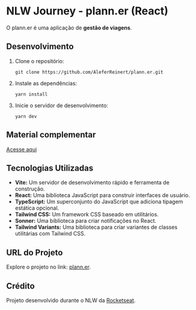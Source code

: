 # NLW Journey - plann.er (React)

O plann.er é uma aplicação de **gestão de viagens**.

## Desenvolvimento

1. Clone o repositório:

   ```
   git clone https://github.com/AleferReinert/plann.er.git
   ```

2. Instale as dependências:

   ```
   yarn install
   ```

3. Inicie o servidor de desenvolvimento:

   ```
   yarn dev
   ```

## Material complementar

[Acesse aqui](https://efficient-sloth-d85.notion.site/NLW-16-Journey-013b69ad79894122824abd76bc0dab9b)

## Tecnologias Utilizadas

- **Vite:** Um servidor de desenvolvimento rápido e ferramenta de construção.
- **React:** Uma biblioteca JavaScript para construir interfaces de usuário.
- **TypeScript:** Um superconjunto do JavaScript que adiciona tipagem estática opcional.
- **Tailwind CSS:** Um framework CSS baseado em utilitários.
- **Sonner:** Uma biblioteca para criar notificações no React.
- **Tailwind Variants:** Uma biblioteca para criar variantes de classes utilitárias com Tailwind CSS.

## URL do Projeto

Explore o projeto no link: [plann.er](https://planner-nlw-journey.vercel.app).

## Crédito

Projeto desenvolvido durante o NLW da [Rocketseat](https://github.com/Rocketseat).

